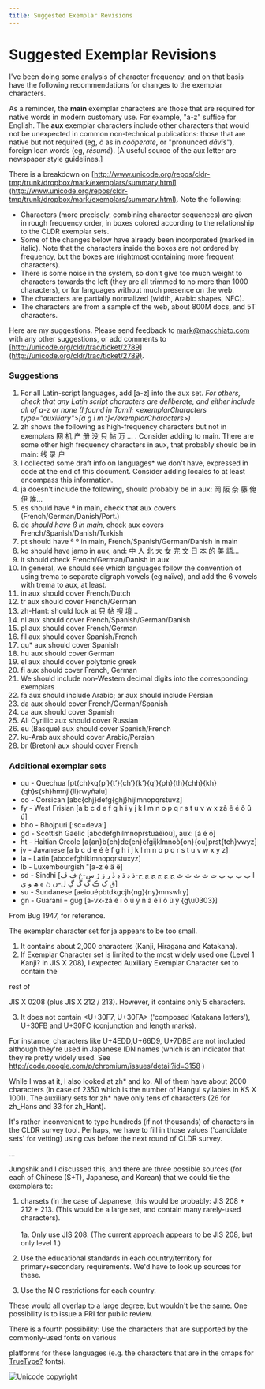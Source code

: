```yaml
---
title: Suggested Exemplar Revisions
---
```


# Suggested Exemplar Revisions

I've been doing some analysis of character frequency, and on that basis have the following recommendations for changes to the exemplar characters.

As a reminder, the **main** exemplar characters are those that are required for native words in modern customary use. For example, "a-z" suffice for English. The **aux** exemplar characters include other characters that would not be unexpected in common non-technical publications: those that are native but not required (eg, *ö* as in *coöperate*, or "pronunced *dāvĭs*"), foreign loan words (eg, *résumé*). [A useful source of the aux letter are newspaper style guidelines.]

There is a breakdown on [http://www.unicode.org/repos/cldr-tmp/trunk/dropbox/mark/exemplars/summary.html](http://www.unicode.org/repos/cldr-tmp/trunk/dropbox/mark/exemplars/summary.html). Note the following:

- Characters (more precisely, combining character sequences) are given in rough frequency order, in boxes colored according to the relationship to the CLDR exemplar sets.
- Some of the changes below have already been incorporated (marked in italic). Note that the characters inside the boxes are not ordered by frequency, but the boxes are (rightmost containing more frequent characters).
- There is some noise in the system, so don't give too much weight to characters towards the left (they are all trimmed to no more than 1000 characters), or for languages without much presence on the web.
- The characters are partially normalized (width, Arabic shapes, NFC).
- The characters are from a sample of the web, about 800M docs, and 5T characters.

Here are my suggestions. Please send feedback to [mark@macchiato.com](mailto:mark@macchiato.com) with any other suggestions, or add comments to [http://unicode.org/cldr/trac/ticket/2789](http://unicode.org/cldr/trac/ticket/2789).

### Suggestions

1. For all Latin-script languages, add [a-z] into the aux set. *For others, check that any Latin script characters are deliberate, and either include all of a-z or none (I found in Tamil: \<exemplarCharacters type="auxiliary">[a g i m t]\</exemplarCharacters>)*
2. zh shows the following as high-frequency characters but not in exemplars 网 机 产 册 没 只 帖 万 ... . Consider adding to main. There are some other high frequency characters in aux, that probably should be in main: 线 录 户
3. I collected some draft info on languages\* we don't have, expressed in code at the end of this document. Consider adding locales to at least encompass this information.
4. ja doesn't include the following, should probably be in aux: 岡 阪 奈 藤 俺 伊 誰...
5. es should have ª in main, check that aux covers (French/German/Danish/Port.)
6. de *should have ß in main*, check aux covers French/Spanish/Danish/Turkish
7. pt should have ª º in main, French/Spanish/German/Danish in main
8. ko should have jamo in aux, and: 中 人 北 大 女 完 文 日 本 的 美 語...
9. it should check French/German/Danish in aux
10. In general, we should see which languages follow the convention of using trema to separate digraph vowels (eg naïve), and add the 6 vowels with trema to aux, at least.
11. in aux should cover French/Dutch
12. tr aux should cover French/German
13. zh-Hant: should look at 只 帖 搜 壇 ..
14. nl aux should cover French/Spanish/German/Danish
15. pl aux should cover French/German
16. fil aux should cover Spanish/French
17. qu\* aux should cover Spanish
18. hu aux should cover German
19. el aux should cover polytonic greek
20. fi aux should cover French, German
21. We should include non-Western decimal digits into the corresponding exemplars
22. fa aux should include Arabic; ar aux should include Persian
23. da aux should cover French/German/Spanish
24. ca aux should cover Spanish
25. All Cyrillic aux should cover Russian
26. eu (Basque) aux should cover Spanish/French
27. ku-Arab aux should cover Arabic/Persian
28. br (Breton) aux should cover French

### Additional exemplar sets

- qu - Quechua [pt{ch}kq{pʼ}{tʼ}{chʼ}{kʼ}{qʼ}{ph}{th}{chh}{kh}{qh}s{sh}hmnjl{ll}rwyñaiu]
- co - Corsican [abc{chj}defg{ghj}hijlmnopqrstuvz]
- fy - West Frisian [a b c d e f g h i y j k l m n o p q r s t u v w x zâ ê é ô û ú]
- bho - Bhojpuri [:sc=deva:]
- gd - Scottish Gaelic [abcdefghilmnoprstuàèìòù], aux: [á é ó]
- ht - Haitian Creole [a{an}b{ch}de{en}èfgijklmnoò{on}{ou}prst{tch}vwyz]
- jv - Javanese [a b c d e é è f g h i j k l m n o p q r s t u v w x y z]
- la - Latin [abcdefghiklmnopqrstuxyz]
- lb - Luxembourgish "[a-z é ä ë]
- sd - Sindhi [ا ب ٻ پ ڀ ت ث ٺ ٽ ٿ ج ڃ ڄ چ ڇ ح-ذ ڊ ڌ ڍ ڏ ر ز ڙ س-غ ف ڦ ق ک ڪ گ ڱ ڳ ل-ن ڻ ه ھ و ي]
- su - Sundanese [aeiouépbtdkgcjh{ng}{ny}mnswlry]
- gn - Guaraní = gug [a-vx-zá é í ó ú ý ñ ã ẽ ĩ õ ũ ỹ {g\u0303}]

From Bug 1947, for reference.

The exemplar character set for ja appears to be too small. 

1. It contains about 2,000 characters (Kanji, Hiragana and Katakana). 
2. If Exemplar Character set is limited to the most widely used one (Level 1
Kanji? in JIS X 208), I expected Auxiliary Exemplar Character set to contain the

rest of 

JIS X 0208 (plus JIS X 212 / 213). However, it contains only 5 characters. 

3. It does not contain \<U+30F7, U+30FA> ('composed Katakana letters'), U+30FB and U+30FC (conjunction and length marks).

For instance, characters like U+4EDD,U+66D9, U+7DBE are not included although they're used in Japanese IDN names (which is an indicator that they're pretty widely used. See <http://code.google.com/p/chromium/issues/detail?id=3158> ) 

While I was at it, I also looked at zh\* and ko. All of them have about 2000 characters (in case of 2350 which is the number of Hangul syllables in KS X 1001). The auxiliary sets for zh\* have only tens of characters (26 for zh\_Hans
and 33 for zh\_Hant). 

It's rather inconvenient to type hundreds (if not thousands) of characters in the CLDR survey tool. Perhaps, we have to fill in those values ('candidate sets' for vetting) using cvs before the next round of CLDR survey. 

...

Jungshik and I discussed this, and there are three possible sources (for each of Chinese (S+T), Japanese, and Korean) that we could tie the exemplars to:

1. charsets (in the case of Japanese, this would be probably: JIS 208 + 212 + 213. (This would be a large set, and 
contain many rarely-used characters).<br /><br />
1a. Only use JIS 208. (The current approach appears to be JIS 208, but only level 1.)

2. Use the educational standards in each country/territory for primary+secondary requirements. We'd have to 
look up sources for these.

3. Use the NIC restrictions for each country.

These would all overlap to a large degree, but wouldn't be the same. One possibility is to issue a PRI for public review.

There is a fourth possibility: Use the characters that are supported by the commonly-used fonts on various

platforms for these languages (e.g. the characters that are in the cmaps for [TrueType?](#BAD_URL) fonts).

![Unicode copyright](https://www.unicode.org/img/hb_notice.gif)